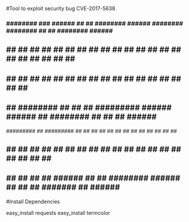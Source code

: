 #Tool to exploit security bug CVE-2017-5638

  ###    ########     ###     ######  ##     ## ########  ######  ######## ########  ##     ## ########  ######   #######  
  ## ##   ##     ##   ## ##   ##    ## ##     ## ##       ##    ##    ##    ##     ## ##     ##    ##    ##    ## ##     ## 
 ##   ##  ##     ##  ##   ##  ##       ##     ## ##       ##          ##    ##     ## ##     ##    ##    ##              ## 
##     ## ########  ##     ## ##       ######### ######    ######     ##    ########  ##     ##    ##     ######   #######  
######### ##        ######### ##       ##     ## ##             ##    ##    ##   ##   ##     ##    ##          ## ##        
##     ## ##        ##     ## ##    ## ##     ## ##       ##    ##    ##    ##    ##  ##     ##    ##    ##    ## ##        
##     ## ##        ##     ##  ######  ##     ## ########  ######     ##    ##     ##  #######     ##     ######  ######### 


#Install Dependencies

easy_install requests
easy_install termcolor

